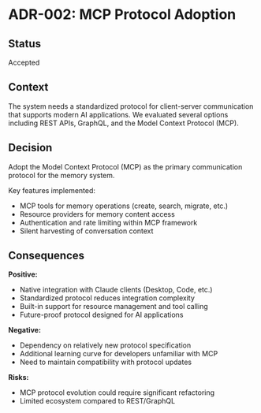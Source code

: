 # ADR-002: MCP Protocol Adoption

## Status
Accepted

## Context
The system needs a standardized protocol for client-server communication that supports modern AI applications. We evaluated several options including REST APIs, GraphQL, and the Model Context Protocol (MCP).

## Decision
Adopt the Model Context Protocol (MCP) as the primary communication protocol for the memory system.

Key features implemented:
- MCP tools for memory operations (create, search, migrate, etc.)
- Resource providers for memory content access
- Authentication and rate limiting within MCP framework
- Silent harvesting of conversation context

## Consequences
**Positive:**
- Native integration with Claude clients (Desktop, Code, etc.)
- Standardized protocol reduces integration complexity
- Built-in support for resource management and tool calling
- Future-proof protocol designed for AI applications

**Negative:**  
- Dependency on relatively new protocol specification
- Additional learning curve for developers unfamiliar with MCP
- Need to maintain compatibility with protocol updates

**Risks:**
- MCP protocol evolution could require significant refactoring
- Limited ecosystem compared to REST/GraphQL